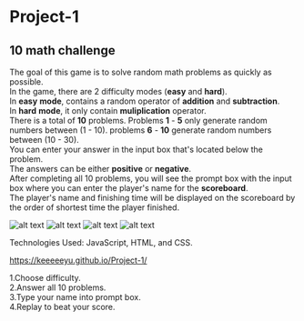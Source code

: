 # Project-1

## 10 math challenge
The goal of this game is to solve random math problems as quickly as possible.  
In the game, there are 2 difficulty modes (**easy** and **hard**).  
In **easy** **mode**, contains a random operator of **addition** and **subtraction**.  
In **hard** **mode**, it only contain **muliplication** operator.  
There is a total of **10** problems. Problems **1** - **5** only generate random numbers between (1 - 10). problems **6** - **10** generate random numbers between (10 - 30).  
You can enter your answer in the input box that's located below the problem.  
The answers can be either **positive** or **negative**.  
After completing all 10 problems, you will see the prompt box with the input box where you can enter the player's name for the **scoreboard**.  
The player's name and finishing time will be displayed on the scoreboard by the order of shortest time the player finished.

![alt text](https://i.imgur.com/Hgp95jt.png)
![alt text](https://i.imgur.com/KY3qlxo.png)
![alt text](https://i.imgur.com/akRtb02.png)
![alt text](https://i.imgur.com/3Nd4bpK.png)

Technologies Used: JavaScript, HTML, and CSS.

https://keeeeeyu.github.io/Project-1/

1.Choose difficulty.  
2.Answer all 10 problems.  
3.Type your name into prompt box.  
4.Replay to beat your score.  

